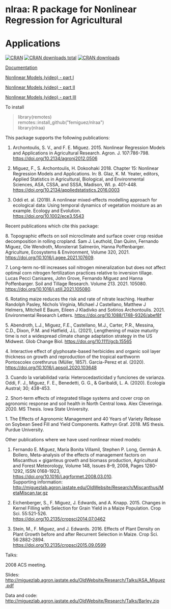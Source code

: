 # nlraa: R package for Nonlinear Regression for Agricultural
# Applications

[![CRAN](http://www.r-pkg.org/badges/version/nlraa)](https://CRAN.R-project.org/package=nlraa)
[![CRAN
downloads total](https://cranlogs.r-pkg.org/badges/grand-total/nlraa)](https://github.com/r-hub/cranlogs.app)
[![CRAN downloads](https://cranlogs.r-pkg.org/badges/nlraa)](https://cran.r-project.org/package=nlraa)

[Documentation](https://femiguez.github.io/nlraa-docs/index.html)

[Nonlinear Models (video) - part I](https://www.youtube.com/watch?v=fIQV4JxXnnA)

[Nonlinear Models (video) - part II](https://www.youtube.com/watch?v=6ujBQxKYlwY)

[Nonlinear Models (video) - part III](https://www.youtube.com/watch?v=cDm9UhwGSXo)

To install

> library(remotes) \
> remotes::install_github("femiguez/nlraa") \
> library(nlraa)

This package supports the following publications:

1. Archontoulis, S. V., and F. E. Miguez. 2015. Nonlinear Regression
   Models and Applications in Agricultural
   Research. Agron. J. 107:786-798. \
   https://doi.org/10.2134/agronj2012.0506

2. Miguez, F., S. Archontoulis, H. Dokoohaki 2018. Chapter 15:
   Nonlinear Regression Models and Applications. In: B. Glaz,
   K. M. Yeater, editors, Applied Statistics in Agricultural,
   Biological, and Environmental Sciences, ASA, CSSA, and SSSA,
   Madison, WI. p. 401-448. \
   https://doi.org/10.2134/appliedstatistics.2016.0003

3. Oddi et. al. (2019). A nonlinear mixed-effects modelling approach
   for ecological data: Using temporal dynamics of vegetation moisture
   as an example. Ecology and Evolution. \
   https://doi.org/10.1002/ece3.5543

Recent publications which cite this package:

8\. Topographic effects on soil microclimate and surface cover crop residue decomposition in rolling cropland.
Sam J. Leuthold, Dan Quinn, Fernando Miguez, Ole Wendroth, Monsterrat Salmerón, Hanna Poffenbarger.
Agriculture, Ecosystems & Environment, Volume 320, 2021. https://doi.org/10.1016/j.agee.2021.107609.

7\. Long-term no-till increases soil nitrogen mineralization but does not affect 
optimal corn nitrogen fertilization practices relative to inversion tillage. 
Lucas Pecci Canisares, John Grove, Fernando Miguez and Hanna Poffenbarger. 
Soil and Tillage Research. Volume 213. 2021. 105080. https://doi.org/10.1016/j.still.2021.105080.

6\. Rotating maize reduces the risk and rate of nitrate leaching. 
Heather Randolph Pasley, Nichols Virginia, Michael J Castellano, Matthew J Helmers, 
Mitchell E Baum, Eileen J Kladivko and Sotirios Archontoulis. 2021. Environmental
Research Letters. https://doi.org/10.1088/1748-9326/abef8f

5\. Abendroth, L.J., Miguez, F.E., Castellano, M.J., Carter, P.R., Messina, 
C.D., Dixon, P.M. and Hatfield, J.L. (2021), Lengthening of maize maturity 
time is not a widespread climate change adaptation strategy in the US Midwest. 
Glob Change Biol. https://doi.org/10.1111/gcb.15565

4\. Interactive effect of glyphosate-based herbicides and organic soil layer 
thickness on growth and reproduction of the tropical earthworm 
Pontoscolex corethrurus (Müller, 1857). Garcia-Perez et al. (2020).
https://doi.org/10.1016/j.apsoil.2020.103648

3\. Cuando la variabilidad varía: Heterocedasticidad y funciones de varianza. 
Oddi, F. J., Miguez, F. E., Benedetti, G. G., & Garibaldi, L. A. (2020). 
Ecología Austral; 30; 438-453.

2\. Short-term effects of integrated tillage systems and cover crop on
agronomic response and soil health in North Central Iowa. Alex Cleveringa. 2020.
MS Thesis. Iowa State University.

1\. The Effects of Agronomic Management and 40 Years of Variety Release on 
Soybean Seed Fill and Yield Components. Kathryn Graf. 2018. MS thesis. 
Purdue University.

Other publications where we have used nonlinear mixed models:

1. Fernando E. Miguez, María Bonita Villamil, Stephen P. Long,
    Germán A. Bollero, Meta-analysis of the effects of management
    factors on Miscanthus × giganteus growth and biomass production,
    Agricultural and Forest Meteorology, Volume 148, Issues 8–9, 2008,
    Pages 1280-1292, ISSN 0168-1923, \
    https://doi.org/10.1016/j.agrformet.2008.03.010. \
	Supporting information: \
	http://miguezlab.agron.iastate.edu/OldWebsite/Research/Miscanthus/MetaMiscan.tar.gz

2. Eichenberger, S., F. Miguez, J. Edwards, and A. Knapp. 2015. Changes
    in Kernel Filling with Selection for Grain Yield in a Maize
    Population. Crop Sci. 55:521-526. \
	https://doi.org/10.2135/cropsci2014.07.0462

3. Stein, M., F. Miguez, and J. Edwards. 2016. Effects of Plant Density
    on Plant Growth before and after Recurrent Selection in
    Maize. Crop Sci. 56:2882-2894. \
	https://doi.org/10.2135/cropsci2015.09.0599

Talks:

2008 ACS meeting.

Slides: \
http://miguezlab.agron.iastate.edu/OldWebsite/Research/Talks/ASA_Miguez.pdf

Data and code: \
http://miguezlab.agron.iastate.edu/OldWebsite/Research/Talks/Barley.zip




